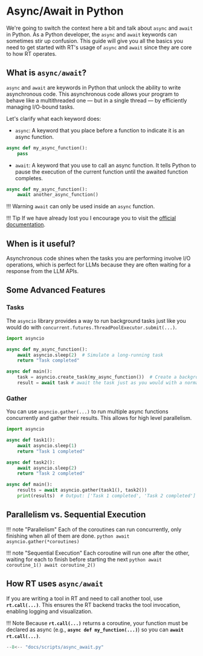 # Async/Await in Python
We're going to switch the context here a bit and talk about `async` and `await` in Python. As a Python developer, the `async` and `await` keywords can sometimes stir up confusion. This guide will give you all the basics you need to get started with RT's usage of `async` and `await` since they are core to how RT operates.

## What is `async/await`?

`async` and `await` are keywords in Python that unlock the ability to write asynchronous code.
This asynchronous code allows your program to behave like a multithreaded one — but in a single thread — by efficiently managing I/O-bound tasks.

Let's clarify what each keyword does:

* `async`: A keyword that you place before a function to indicate it is an async function.

```python
async def my_async_function():
    pass
```

* `await`: A keyword that you use to call an async function. It tells Python to pause the execution of the current function until the awaited function completes.

```python
async def my_async_function():
    await another_async_function()
```

!!! Warning
    `await` can only be used inside an `async` function.

!!! Tip
    If we have already lost you I encourage you to visit the [official documentation](https://docs.python.org/3/library/asyncio.html).

## When is it useful?

Asynchronous code shines when the tasks you are performing involve I/O operations, which is perfect for LLMs
because they are often waiting for a response from the LLM APIs.

## Some Advanced Features

### Tasks

The `asyncio` library provides a way to run background tasks just like you would do with `concurrent.futures.ThreadPoolExecutor.submit(...)`.

```python
import asyncio

async def my_async_function():
    await asyncio.sleep(2)  # Simulate a long-running task
    return "Task completed"

async def main():
    task = asyncio.create_task(my_async_function())  # Create a background task to be completed soon
    result = await task # await the task just as you would with a normal async function
```

### Gather

You can use `asyncio.gather(...)` to run multiple async functions concurrently and gather their results. This allows for
high level parallelism.

```python
import asyncio

async def task1():
    await asyncio.sleep(1)
    return "Task 1 completed"

async def task2():
    await asyncio.sleep(2)
    return "Task 2 completed"

async def main():
    results = await asyncio.gather(task1(), task2())
    print(results)  # Output: ['Task 1 completed', 'Task 2 completed']
```

## Parallelism vs. Sequential Execution

!!! note "Parallelism"
    Each of the coroutines can run concurrently, only finishing when all of them are done.
    ```python
        await asyncio.gather(*coroutines)
    ```

!!! note "Sequential Execution"
    Each coroutine will run one after the other, waiting for each to finish before starting the next
    ```python
        await coroutine_1()
        await coroutine_2()
    ```

## How RT uses `async/await`

If you are writing a tool in RT and need to call another tool, use **`rt.call(...)`**. This ensures the RT backend tracks the tool invocation, enabling logging and visualization.

!!! Note
    Because **`rt.call(...)`** returns a coroutine, your function must be declared as async (e.g., **`async def my_function(...)`**) so you can **`await rt.call(...)`**.

```python
--8<-- "docs/scripts/async_await.py"
```
